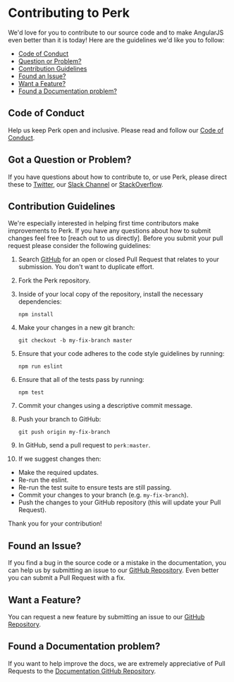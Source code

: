 # Contributing to Perk

We'd love for you to contribute to our source code and to make AngularJS even better than it is
today! Here are the guidelines we'd like you to follow:

 - [Code of Conduct](#code-of-conduct)
 - [Question or Problem?](#got-a-question-or-problem)
 - [Contribution Guidelines](#contribution-guidelines)
 - [Found an Issue?](#found-an-issue)
 - [Want a Feature?](#want-a-feature)
 - [Found a Documentation problem?](#found-a-documentation-problem)

## Code of Conduct
Help us keep Perk open and inclusive. Please read and follow our [Code of Conduct](CODE_OF_CONDUCT.md).

## Got a Question or Problem?

If you have questions about how to contribute to, or use Perk, please direct these to [Twitter](https://twitter.com/alarner), our [Slack Channel](https://perkframework.slack.com) or [StackOverflow](http://stackoverflow.com/).

## Contribution Guidelines

We're especially interested in helping first time contributors make improvements to Perk. If you have any questions about how to submit changes feel free to [reach out to us directly]. Before you submit your pull request please consider the following guidelines:

1. Search [GitHub](https://github.com/alarner/perk/pulls) for an open or closed Pull Request that relates to your submission. You don't want to duplicate effort.
1. Fork the Perk repository.
1. Inside of your local copy of the repository, install the necessary dependencies:

	```shell
	npm install
	```

1. Make your changes in a new git branch:

	```shell
	git checkout -b my-fix-branch master
	```

1. Ensure that your code adheres to the code style guidelines by running:

	```shell
	npm run eslint
	```

1. Ensure that all of the tests pass by running:

	```shell
	npm test
	```

1. Commit your changes using a descriptive commit message.
1. Push your branch to GitHub:

	```shell
	git push origin my-fix-branch
	```

1. In GitHub, send a pull request to `perk:master`.
1. If we suggest changes then:
  * Make the required updates.
  * Re-run the eslint.
  * Re-run the test suite to ensure tests are still passing.
  * Commit your changes to your branch (e.g. `my-fix-branch`).
  * Push the changes to your GitHub repository (this will update your Pull Request).

Thank you for your contribution!

## Found an Issue?
If you find a bug in the source code or a mistake in the documentation, you can help us by submitting an issue to our [GitHub Repository](https://github.com/alarner/perk/issues). Even better you can submit a Pull Request with a fix.

## Want a Feature?
You can request a new feature by submitting an issue to our [GitHub Repository](https://github.com/alarner/perk/issues).

## Found a Documentation problem?
If you want to help improve the docs, we are extremely appreciative of Pull Requests to the [Documentation GitHub Repository](https://github.com/alarner/perk-docs).
